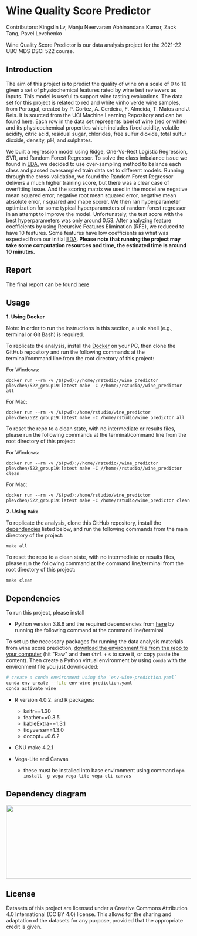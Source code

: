 # Wine Quality Score Predictor

Contributors: Kingslin Lv, Manju Neervaram Abhinandana Kumar, Zack Tang, Pavel Levchenko

Wine Quality Score Predictor is our data analysis project for the 2021-22 UBC MDS DSCI 522 course.

## Introduction

The aim of this project is to predict the quality of wine on a scale of 0 to 10 given a set of physiochemical features rated by wine test reviewers as inputs. This model is useful to support wine tasting evaluations. The data set for this project is related to red and white vinho verde wine samples, from Portugal, created by P. Cortez, A. Cerdeira, F. Almeida, T. Matos and J. Reis. It is sourced from the UCI Machine Learning Repository and can be found [here](https://archive.ics.uci.edu/ml/datasets/wine+quality). Each row in the data set represents label of wine (red or white) and its physicochemical properties which includes fixed acidity, volatile acidity, citric acid, residual sugar, chlorides, free sulfur dioxide, total sulfur dioxide, density, pH, and sulphates.

We built a regression model using Ridge, One-Vs-Rest Logistic Regression, SVR, and Random Forest Regressor. To solve the class imbalance issue we found in [EDA](https://github.com/UBC-MDS/DSCI_522_Group19_Wine_Quality_Score_Predictor/blob/main/src/Wine_Score_EDA.ipynb), we decided to use over-sampling method to balance each class and passed oversampled train data set to different models. Running through the cross-validation, we found the Random Forest Regressor delivers a much higher training score, but there was a clear case of overfitting issue. And the scoring matrix we used in the model are negative mean squared error, negative root mean squared error, negative mean absolute error, r squared and mape scorer. We then ran hyperparameter optimization for some typical hyperparameters of random forest regressor in an attempt to improve the model. Unfortunately, the test score with the best hyperparameters was only around 0.53. After analyzing feature coefficients by using Recursive Features Elimination (RFE), we reduced to have 10 features. Some features have low coefficients as what was expected from our initial [EDA](https://github.com/UBC-MDS/DSCI_522_Group19_Wine_Quality_Score_Predictor/blob/main/src/Wine_Score_EDA.ipynb). **Please note that running the project may take some computation resources and time, the estinated time is around 10 minutes.**

## Report

The final report can be found [here](https://github.com/UBC-MDS/DSCI_522_Group19_Wine_Quality_Score_Predictor/blob/main/doc/Wine_Quality_Score_Predictor_report.md)

## Usage
**1. Using Docker**

Note: In order to run the instructions in this section, a unix shell (e.g., terminal or Git Bash) is required. 

To replicate the analysis, install the [Docker](https://www.docker.com/get-started) on your PC, then clone the GitHub repository and run the following commands at the terminal/command line from the root directory of this project:

For Windows:
```
docker run --rm -v /$(pwd)://home//rstudio//wine_predictor plevchen/522_group19:latest make -C //home//rstudio//wine_predictor all
```
For Mac:
```
docker run --rm -v /$(pwd):/home/rstudio/wine_predictor plevchen/522_group19:latest make -C /home/rstudio/wine_predictor all
```

To reset the repo to a clean state, with no intermediate or results files, please run the following commands at the terminal/command line from the root directory of this project:

For Windows:
```
docker run --rm -v /$(pwd)://home//rstudio//wine_predictor plevchen/522_group19:latest make -C //home//rstudio//wine_predictor clean
```
For Mac:
```
docker run --rm -v /$(pwd):/home/rstudio/wine_predictor plevchen/522_group19:latest make -C /home/rstudio/wine_predictor clean
```

**2. Using `Make`**

To replicate the analysis, clone this GitHub repository, install the [dependencies](#dependencies) listed below, and run the following commands from the main directory of the project:
```
make all
```
To reset the repo to a clean state, with no intermediate or results files, please run the following command at the command line/terminal from the root directory of this project:
```
make clean
```

## Dependencies

To run this project, please install

-   Python version 3.8.6 and the required dependencies from [here](https://github.com/UBC-MDS/DSCI_522_Group19_Wine_Quality_Score_Predictor/blob/main/env-wine-prediction.yaml) by running the following command at the command line/terminal

To set up the necessary packages for running the data analysis materials from wine score prediction, [download the environment file from the repo to your computer](https://github.com/UBC-MDS/DSCI_522_Group19_Wine_Quality_Score_Predictor/blob/main/env-wine-prediction.yaml) (hit "Raw" and then `Ctrl` + `s` to save it, or copy paste the content). Then create a Python virtual environment by using `conda` with the environment file you just downloaded:

``` bash
# create a conda environment using the `env-wine-prediction.yaml`
conda env create --file env-wine-prediction.yaml
conda activate wine
```

-   R version 4.0.2. and R packages:

    -   knitr==1.30
    -   feather==0.3.5
    -   kableExtra==1.3.1
    -   tidyverse==1.3.0
    -   docopt==0.6.2

- GNU make 4.2.1
  
- Vega-Lite and Canvas
    - these must be installed into base environment using command `npm install -g vega vega-lite vega-cli canvas`

## Dependency diagram

  <img src="./dependency.png" height="200" width="1000">
  
## License

Datasets of this project are licensed under a Creative Commons Attribution 4.0 International (CC BY 4.0) license. This allows for the sharing and adaptation of the datasets for any purpose, provided that the appropriate credit is given.
